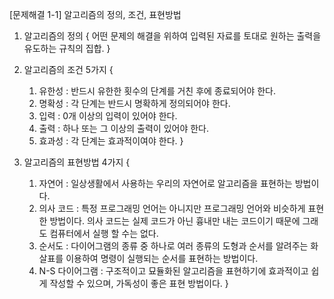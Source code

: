 [문제해결 1-1] 알고리즘의 정의, 조건, 표현방법

1. 알고리즘의 정의
{
    어떤 문제의 해결을 위하여 입력된 자료를 토대로 원하는 출력을 유도하는 규칙의 집합.
}

2. 알고리즘의 조건 5가지
{
   1. 유한성 : 반드시 유한한 횟수의 단계를 거친 후에 종료되어야 한다.
   2. 명확성 : 각 단계는 반드시 명확하게 정의되어야 한다. 
   3. 입력 : 0개 이상의 입력이 있어야 한다.
   4. 출력 : 하나 또는 그 이상의 출력이 있어야 한다. 
   5. 효과성 : 각 단계는 효과적이여야 한다. 
}

3. 알고리즘의 표현방법 4가지
{
   1. 자연어 : 일상생활에서 사용하는 우리의 자연어로 알고리즘을 표현하는 방법이다.
   2. 의사 코드 : 특정 프로그래밍 언어는 아니지만 프로그래밍 언어와 비슷하게 표현한 방법이다. 의사 코드는 실제 코드가 아닌 흉내만 내는 코드이기 때문에 그래도 컴퓨터에서 실행 할 수는 없다. 
   3. 순서도 : 다이어그램의 종류 중 하나로 여러 종류의 도형과 순서를 알려주는 화살표를 이용하여 명령이 실행되는 순서를 표현하는 방법이다. 
   4. N-S 다이어그램 : 구조적이고 묘듈화된 알고리즘을 표현하기에 효과적이고 쉽게 작성할 수 있으며, 가독성이 좋은 표현 방법이다. 
}
